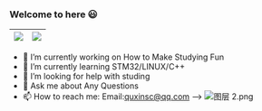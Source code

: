 ### Welcome to here 😃
| <a href=""><img align="center" src="https://github-readme-stats.vercel.app/api?username=quxinsc&show_icons=true&include_all_commits=false&theme=buefy&hide_border=true&custom_title=TinyStar's-GitHub-Stats"/></a> | <a href=""><img align="center" src="https://github-readme-stats.vercel.app/api/top-langs/?username=quxinsc&layout=compact&theme=buefy&hide_border=true" /></a> |
| ------------- | ------------- |
- 🔭 I’m currently working on How to Make Studying Fun
- 🌱 I’m currently learning STM32/LINUX/C++
- 🤔 I’m looking for help with studing
- 💬 Ask me about Any Questions
- 📫 How to reach me: Email:quxinsc@qq.com
-->
![图层 2.png](https://s2.loli.net/2022/09/14/c5Eam6qMGuV2S1y.png)
